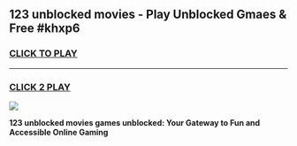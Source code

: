 
## 123 unblocked movies - Play Unblocked Gmaes & Free #khxp6
<h3>
<a href="https://news.freeplayer.one?title=123_unblocked_movies&ref=24F">CLICK TO PLAY</a></h3>
<hr>

<h3>
<a href="https://news.freeplayer.one?title=123_unblocked_movies&ref=24F">CLICK 2 PLAY</a>
  
</h3>

<a href="https://news.freeplayer.one?title=123_unblocked_movies&ref=24F/"><img src="https://clearcache.store/games.png"></a>


**123 unblocked movies games unblocked: Your Gateway to Fun and Accessible Online Gaming**
